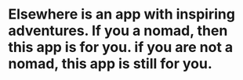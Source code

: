 # Elsewhere is an app with inspiring adventures. If you a nomad, then this app is for you. if you are not a nomad, this app is still for you.
